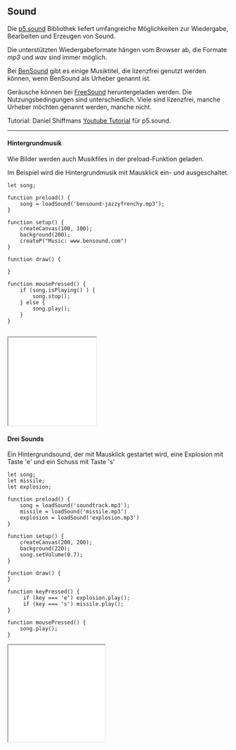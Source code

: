 ## Sound

Die [p5.sound](https://p5js.org/reference/#/libraries/p5.sound) Bibliothek liefert umfangreiche Möglichkeiten
zur Wiedergabe, Bearbeiten und Erzeugen von Sound.

Die unterstützten Wiedergabeformate hängen vom Browser ab, die Formate *mp3* und *wav* sind immer möglich.

Bei [BenSound](https://www.bensound.com/) gibt es einige Musiktitel, die lizenzfrei genutzt werden können, wenn
BenSound als Urheber genannt ist.

Geräusche können bei [FreeSound](https://freesound.org/) heruntergeladen werden. Die Nutzungsbedingungen sind
unterschiedlich. Viele sind lizenzfrei, manche Urheber möchten genannt werden, manche nicht. 

Tutorial: Daniel Shiffmans [Youtube Tutorial](https://www.youtube.com/playlist?st=PLRqwX-V7Uu6aFcVjlDAkkGIixw70s7jpW) für p5.sound.

-----

#### Hintergrundmusik 

Wie Bilder werden auch Musikfiles in der preload-Funktion geladen.

Im Beispiel wird die Hintergrundmusik mit Mausklick ein- und ausgeschaltet.

```
let song;

function preload() {
    song = loadSound('bensound-jazzyfrenchy.mp3');
}

function setup() {
    createCanvas(100, 100);
    background(200);
    createP("Music: www.bensound.com")
}

function draw() {

}

function mousePressed() {
    if (song.isPlaying() ) {
        song.stop();
    } else {
        song.play();
    }
}


```

<iframe src="startStop.html" width="200" height="200"></iframe>


#### Drei Sounds

Ein Hintergrundsound, der mit Mausklick gestartet wird, eine Explosion mit Taste 'e' und ein Schuss mit Taste 's'

```
let song;
let missile;
let explosion;

function preload() {
    song = loadSound('soundtrack.mp3');
    missile = loadSound('missile.mp3')
    explosion = loadSound('explosion.mp3')
}

function setup() {
    createCanvas(200, 200);
    background(220);
    song.setVolume(0.7);
}

function draw() {
}

function keyPressed() {
     if (key === 'e') explosion.play();
     if (key === 's') missile.play();
}

function mousePressed() {
    song.play();
}

```

<iframe src="dreiSounds.html" width="220" height="220"></iframe>